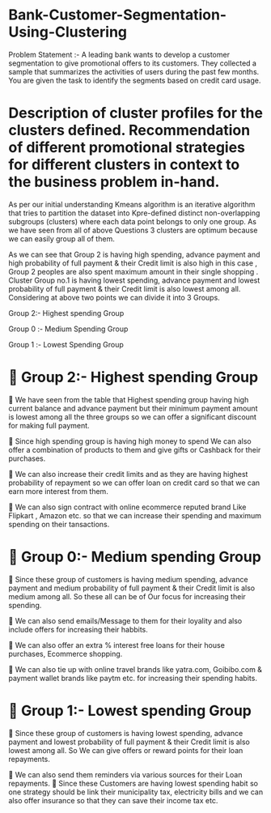 # Bank-Customer-Segmentation-Using-Clustering
Problem Statement :- A leading bank wants to develop a customer segmentation to give promotional offers to its customers. They collected a sample that summarizes the activities of users during the past few months. You are given the task to identify the segments based on credit card usage.

# Description of cluster profiles for the clusters defined. Recommendation of different promotional strategies for different clusters in context to the business problem in-hand.

As per our initial understanding Kmeans algorithm is an iterative algorithm that tries to partition the dataset into Kpre-defined distinct non-overlapping subgroups (clusters) where each data point belongs to only one group. As we have seen from all of above Questions 3 clusters are optimum because we can easily group all of them.

As we can see that Group 2 is having high spending, advance payment and high probability of full payment & their Credit limit is also high in this case , Group 2 peoples are also spent maximum amount in their single shopping . Cluster Group no.1 is having lowest spending, advance payment and lowest probability of full payment & their Credit limit is also lowest among all.
Considering at above two points we can divide it into 3 Groups. 

Group 2:- Highest spending Group 

Group 0 :- Medium Spending Group 

Group 1 :- Lowest Spending Group

#  Group 2:- Highest spending Group

 We have seen from the table that Highest spending group having high current balance and advance payment but their minimum payment amount is lowest among all the three groups so we can offer a significant discount for making full payment. 

 Since high spending group is having high money to spend We can also offer a combination of products to them and give gifts or Cashback for their purchases. 

 We can also increase their credit limits and as they are having highest probability of repayment so we can offer loan on credit card so that we can earn more interest from them.

 We can also sign contract with online ecommerce reputed brand Like Flipkart , Amazon etc. so that we can increase their spending and maximum spending on their tansactions.

#  Group 0:- Medium spending Group 

 Since these group of customers is having medium spending, advance payment and medium probability of full payment & their Credit limit is also medium among all. So these all can be of Our focus for increasing their spending.

 We can also send emails/Message to them for their loyality and also include offers for increasing their habbits.

 We can also offer an extra % interest free loans for their house purchases, Ecommerce shopping.

 We can also tie up with online travel brands like yatra.com, Goibibo.com & payment wallet brands like paytm etc. for increasing their spending habits. 

#  Group 1:- Lowest spending Group 

 Since these group of customers is having lowest spending, advance payment and lowest probability of full payment & their Credit limit is also lowest among all. So We can give offers or reward points for their loan repayments. 

 We can also send them reminders via various sources for their Loan repayments.  Since these Customers are having lowest spending habit so one strategy should be link their municipality tax, electricity bills and we can also offer insurance so that they can save their income tax etc.
